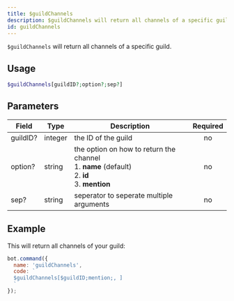 ```yaml
---
title: $guildChannels 
description: $guildChannels will return all channels of a specific guild.
id: guildChannels
---
```


`$guildChannels` will return all channels of a specific guild.

## Usage

```php
$guildChannels[guildID?;option?;sep?]
```

## Parameters 


| Field    | Type    | Description                                        | Required  |
|----------|---------|----------------------------------------------------| :-------: |
| guildID? | integer | the ID of the guild                                | no        |
| option?  | string  | the option on how to return the channel <br /> 1. **name** (default) <br /> 2. **id** <br /> 3. **mention**        | no       |
| sep?     | string  | seperator to seperate multiple arguments           | no        |


## Example

This will return all channels of your guild:

```javascript
bot.command({
  name: 'guildChannels',
  code: `
  $guildChannels[$guildID;mention;, ]
  `
});
```
